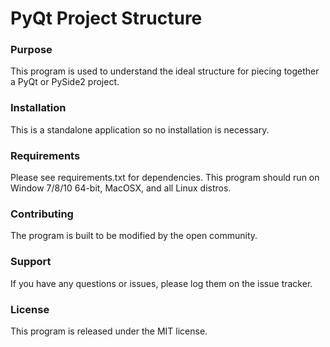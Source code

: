 # PyQt Project Structure

### Purpose
This program is used to understand the ideal structure for piecing together a PyQt or PySide2 project.

### Installation
This is a standalone application so no installation is necessary.

### Requirements
Please see requirements.txt for dependencies. This program should run on Window 7/8/10 64-bit, MacOSX, and all Linux distros.

### Contributing
The program is built to be modified by the open community.

### Support
If you have any questions or issues, please log them on the issue tracker.

### License
This program is released under the MIT license.